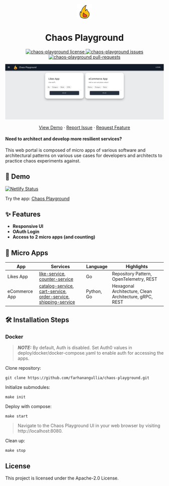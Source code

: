 <p align="center">
  <a href="https://github.com/farhanangullia/chaos-playground">
    <img alt="Chaos Playground" src="./docs/fire.png" width="48" />
  </a>
</p>
<h1 align="center">
  Chaos Playground
</h1>

<p align="center">
<a href="https://github.com/farhanangullia/chaos-playground/blob/main/LICENSE" target="blank">
<img src="https://img.shields.io/github/license/farhanangullia/chaos-playground?style=flat-square" alt="chaos-playground license" />
</a>
<!-- <a href="https://github.com/farhanangullia/chaos-playground/fork" target="blank">
<img src="https://img.shields.io/github/forks/farhanangullia/chaos-playground?style=flat-square" alt="chaos-playground forks"/>
</a> -->
<!-- <a href="https://github.com/farhanangullia/chaos-playground/stargazers" target="blank">
<img src="https://img.shields.io/github/stars/farhanangullia/chaos-playground?style=flat-square" alt="chaos-playground stars"/>
</a> -->
<a href="https://github.com/farhanangullia/chaos-playground/issues" target="blank">
<img src="https://img.shields.io/github/issues/farhanangullia/chaos-playground?style=flat-square" alt="chaos-playground issues"/>
</a>
<a href="https://github.com/farhanangullia/chaos-playground/pulls" target="blank">
<img src="https://img.shields.io/github/issues-pr/farhanangullia/chaos-playground?style=flat-square" alt="chaos-playground pull-requests"/>
</a>
</p>

<p align="center"><img src="./docs/chaos-playground.png" alt="chaos-playground png" /></p>

<p align="center">
    <a href="https://chaosplayground.netlify.app" target="blank">View Demo</a>
    ·
    <a href="https://github.com/farhanangullia/chaos-playground/issues/new/choose">Report Issue</a>
    ·
    <a href="https://github.com/farhanangullia/chaos-playground/issues/new/choose">Request Feature</a>
</p>

#### Need to architect and develop more resilient services?
This web portal is composed of micro apps of various software and architectural patterns on various use cases for developers and architects to practice chaos experiments against.


## 🚀 Demo
[![Netlify Status](https://api.netlify.com/api/v1/badges/e1fec818-e5c1-40cd-9603-e888d56a2266/deploy-status)](https://app.netlify.com/sites/chaosplayground/deploys)

Try the app: [Chaos Playground](https://chaosplayground.netlify.app)

## ✨ Features

- **Responsive UI**
- **OAuth Login**
- **Access to 2 micro apps (and counting)**

## 🌟 Micro Apps


| App       	| Services                      	| Language 	| Highlights 	|
|-----------	|-------------------------------	|----------	|------------	|
| Likes App 	| [like-service](https://github.com/farhanangullia/likes-app/tree/main/like-service), [counter-service](https://github.com/farhanangullia/likes-app/tree/main/counter-service) 	| Go       	| Repository Pattern, OpenTelemetry, REST        	|
| eCommerce App 	| [catalog-service](https://github.com/farhanangullia/ecommerce-app/tree/main/catalog-service), [cart-service](https://github.com/farhanangullia/ecommerce-app/tree/main/cart-service), [order-service](https://github.com/farhanangullia/ecommerce-app/tree/main/order-service), [shipping-service](https://github.com/farhanangullia/ecommerce-app/tree/main/shipping-service) 	| Python, Go       	| Hexagonal Architecture, Clean Architecture, gRPC, REST        	|

## 🛠️ Installation Steps

### Docker
> **_NOTE:_**  By default, Auth is disabled. Set Auth0 values in deploy/docker/docker-compose.yaml to enable auth for accessing the apps.

Clone repository:
```
git clone https://github.com/farhanangullia/chaos-playground.git
```

Initialize submodules:
```
make init
```

Deploy with compose:
```
make start
```

> Navigate to the Chaos Playground UI in your web browser by visiting http://localhost:8080.

Clean up:
```
make stop
```

## License

This project is licensed under the Apache-2.0 License.
